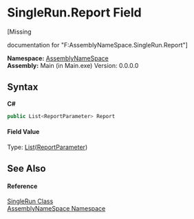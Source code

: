 # SingleRun.Report Field
 

\[Missing <summary> documentation for "F:AssemblyNameSpace.SingleRun.Report"\]

**Namespace:**&nbsp;<a href="6bcc80ef-5cfd-db5f-1eb2-7297d1c16397">AssemblyNameSpace</a><br />**Assembly:**&nbsp;Main (in Main.exe) Version: 0.0.0.0

## Syntax

**C#**<br />
``` C#
public List<ReportParameter> Report
```


#### Field Value
Type: <a href="http://msdn2.microsoft.com/en-us/library/6sh2ey19" target="_blank">List</a>(<a href="424e35aa-7ff3-06d5-938d-f5af7f87dadf">ReportParameter</a>)

## See Also


#### Reference
<a href="3794b90e-ef77-abe1-7b81-69dc40cecbdf">SingleRun Class</a><br /><a href="6bcc80ef-5cfd-db5f-1eb2-7297d1c16397">AssemblyNameSpace Namespace</a><br />